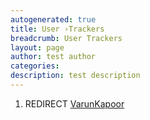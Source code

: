 ```yaml
---
autogenerated: true
title: User ›Trackers
breadcrumb: User Trackers
layout: page
author: test author
categories: 
description: test description
---
```


1.  REDIRECT [VarunKapoor](VarunKapoor "wikilink")
